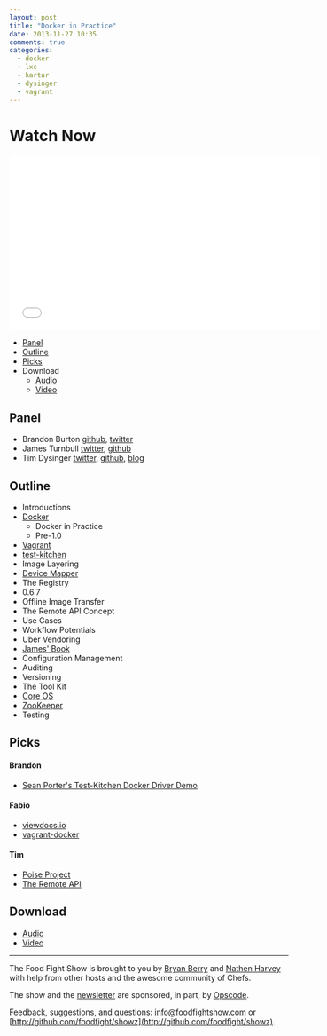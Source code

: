 ```yaml
---
layout: post
title: "Docker in Practice"
date: 2013-11-27 10:35
comments: true
categories: 
  - docker
  - lxc
  - kartar
  - dysinger
  - vagrant
---
```


# Watch Now

<iframe width="560" height="315" src="//www.youtube.com/embed/gEr7YFWc-8s" frameborder="0" allowfullscreen></iframe>

* [Panel](http://foodfightshow.org/2013/11/docker-in-practice.html#panel)
* [Outline](http://foodfightshow.org/2013/11/docker-in-practice.html#outline)
* [Picks](http://foodfightshow.org/2013/11/docker-in-practice.html#picks)
* Download
  * [Audio](http://traffic.libsyn.com/foodfight/068DockerInPractice.mp3)
  * [Video](http://www.youtube.com/watch?v=gEr7YFWc-8s)

Panel<a name="panel"></a>
-----
* Brandon Burton [github](http://github.com/solarce), [twitter](https://twitter.com/solarce)
* James Turnbull [twitter](https://twitter.com/kartar), [github](https://github.com/jamtur01)
* Tim Dysinger [twitter](https://twitter.com/dysinger), [github](https://github.com/dysinger), [blog](http://tim.dysinger.net/)

<!-- more --> 

Outline<a name="outline"></a>
-------

* Introductions
* [Docker](https://www.docker.io/)
  * Docker in Practice
  * Pre-1.0
* [Vagrant](http://www.vagrantup.com/)
* [test-kitchen](https://github.com/test-kitchen/test-kitchen)
* Image Layering
* [Device Mapper](http://en.wikipedia.org/wiki/Device_mapper)
* The Registry
* 0.6.7
* Offline Image Transfer
* The Remote API Concept
* Use Cases
* Workflow Potentials
* Uber Vendoring
* [James' Book](http://dockerbook.com/)
* Configuration Management
* Auditing
* Versioning
* The Tool Kit
* [Core OS](http://coreos.com/)
* [ZooKeeper](http://zookeeper.apache.org/)
* Testing

Picks<a name="picks"></a>
-----
#### Brandon

* [Sean Porter's Test-Kitchen Docker Driver Demo](http://vimeo.com/79844109)

#### Fabio

* [viewdocs.io](http://progrium.viewdocs.io/viewdocs)
* [vagrant-docker](https://github.com/philspitler/vagrant-docker)

#### Tim

* [Poise Project](http://launch.poise.io/)
* [The Remote API](http://docs.docker.io/en/latest/api/docker_remote_api/)

Download
--------
* [Audio](http://traffic.libsyn.com/foodfight/068DockerInPractice.mp3)
* [Video](http://www.youtube.com/watch?v=gEr7YFWc-8s)

<hr />

The Food Fight Show is brought to you by [Bryan Berry](https://twitter.com/bryanwb) and [Nathen Harvey](https://twitter.com/nathenharvey) with help from other hosts and the awesome community of Chefs.

The show and the [newsletter](http://us6.campaign-archive2.com/home/?u=7d43a288e882a145b7e99c650&id=ad8186466d) are sponsored, in part, by [Opscode](http://www.opscode.com).

Feedback, suggestions, and questions:  [info@foodfightshow.com](mailto:info@foodfightshow.com) or  [http://github.com/foodfight/showz](http://github.com/foodfight/showz).


